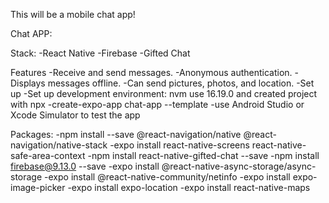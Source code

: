 This will be a mobile chat app!

Chat APP:

Stack:
 -React Native
 -Firebase
 -Gifted Chat

Features
 -Receive and send messages.
 -Anonymous authentication.
 -Displays messages offline.
 -Can send pictures, photos, and location.
 -Set up
 -Set up development environment: nvm use 16.19.0 and created project with npx -create-expo-app chat-app --template
 -use Android Studio or Xcode Simulator to test the app

Packages:
 -npm install --save @react-navigation/native @react-navigation/native-stack
 -expo install react-native-screens react-native-safe-area-context
 -npm install react-native-gifted-chat --save
 -npm install firebase@9.13.0 --save
 -expo install @react-native-async-storage/async-storage
 -expo install @react-native-community/netinfo
 -expo install expo-image-picker
 -expo install expo-location
 -expo install react-native-maps